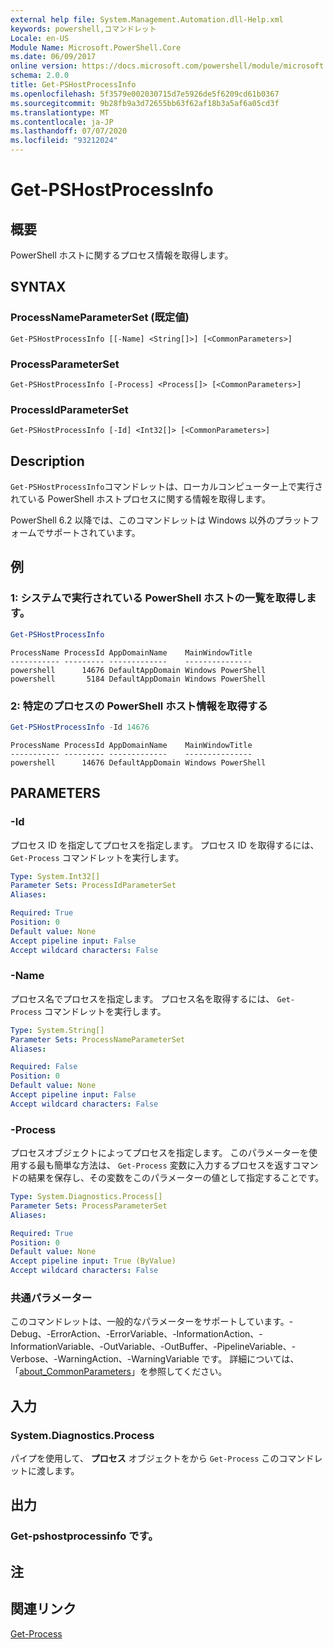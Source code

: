 ```yaml
---
external help file: System.Management.Automation.dll-Help.xml
keywords: powershell,コマンドレット
Locale: en-US
Module Name: Microsoft.PowerShell.Core
ms.date: 06/09/2017
online version: https://docs.microsoft.com/powershell/module/microsoft.powershell.core/get-pshostprocessinfo?view=powershell-5.1&WT.mc_id=ps-gethelp
schema: 2.0.0
title: Get-PSHostProcessInfo
ms.openlocfilehash: 5f3579e002030715d7e5926de5f6209cd61b0367
ms.sourcegitcommit: 9b28fb9a3d72655bb63f62af18b3a5af6a05cd3f
ms.translationtype: MT
ms.contentlocale: ja-JP
ms.lasthandoff: 07/07/2020
ms.locfileid: "93212024"
---
```

# Get-PSHostProcessInfo

## 概要
PowerShell ホストに関するプロセス情報を取得します。

## SYNTAX

### ProcessNameParameterSet (既定値)

```
Get-PSHostProcessInfo [[-Name] <String[]>] [<CommonParameters>]
```

### ProcessParameterSet

```
Get-PSHostProcessInfo [-Process] <Process[]> [<CommonParameters>]
```

### ProcessIdParameterSet

```
Get-PSHostProcessInfo [-Id] <Int32[]> [<CommonParameters>]
```

## Description

`Get-PSHostProcessInfo`コマンドレットは、ローカルコンピューター上で実行されている PowerShell ホストプロセスに関する情報を取得します。

PowerShell 6.2 以降では、このコマンドレットは Windows 以外のプラットフォームでサポートされています。

## 例

### 1: システムで実行されている PowerShell ホストの一覧を取得します。

```powershell
Get-PSHostProcessInfo
```

```Output
ProcessName ProcessId AppDomainName    MainWindowTitle
----------- --------- -------------    ---------------
powershell      14676 DefaultAppDomain Windows PowerShell
powershell       5184 DefaultAppDomain Windows PowerShell
```

### 2: 特定のプロセスの PowerShell ホスト情報を取得する

```powershell
Get-PSHostProcessInfo -Id 14676
```

```Output
ProcessName ProcessId AppDomainName    MainWindowTitle
----------- --------- -------------    ---------------
powershell      14676 DefaultAppDomain Windows PowerShell
```

## PARAMETERS

### -Id

プロセス ID を指定してプロセスを指定します。 プロセス ID を取得するには、 `Get-Process` コマンドレットを実行します。

```yaml
Type: System.Int32[]
Parameter Sets: ProcessIdParameterSet
Aliases:

Required: True
Position: 0
Default value: None
Accept pipeline input: False
Accept wildcard characters: False
```

### -Name

プロセス名でプロセスを指定します。 プロセス名を取得するには、 `Get-Process` コマンドレットを実行します。

```yaml
Type: System.String[]
Parameter Sets: ProcessNameParameterSet
Aliases:

Required: False
Position: 0
Default value: None
Accept pipeline input: False
Accept wildcard characters: False
```

### -Process

プロセスオブジェクトによってプロセスを指定します。 このパラメーターを使用する最も簡単な方法は、 `Get-Process` 変数に入力するプロセスを返すコマンドの結果を保存し、その変数をこのパラメーターの値として指定することです。

```yaml
Type: System.Diagnostics.Process[]
Parameter Sets: ProcessParameterSet
Aliases:

Required: True
Position: 0
Default value: None
Accept pipeline input: True (ByValue)
Accept wildcard characters: False
```

### 共通パラメーター

このコマンドレットは、一般的なパラメーターをサポートしています。-Debug、-ErrorAction、-ErrorVariable、-InformationAction、-InformationVariable、-OutVariable、-OutBuffer、-PipelineVariable、-Verbose、-WarningAction、-WarningVariable です。 詳細については、「[about_CommonParameters](https://go.microsoft.com/fwlink/?LinkID=113216)」を参照してください。

## 入力

### System.Diagnostics.Process

パイプを使用して、 **プロセス** オブジェクトをから `Get-Process` このコマンドレットに渡します。

## 出力

### Get-pshostprocessinfo です。

## 注

## 関連リンク

[Get-Process](../Microsoft.PowerShell.Management/get-process.md)
